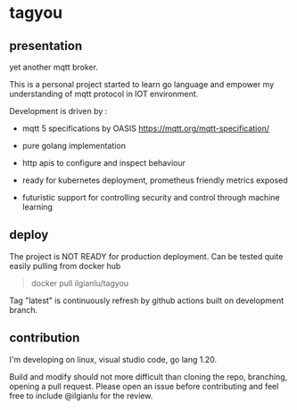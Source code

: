 # tagyou

## presentation

yet another mqtt broker.

This is a personal project started to learn go language and empower my understanding of mqtt protocol in IOT environment.

Development is driven by :
* mqtt 5 specifications by OASIS
  https://mqtt.org/mqtt-specification/ 

* pure golang implementation

* http apis to configure and inspect behaviour

* ready for kubernetes deployment, prometheus friendly metrics exposed

* futuristic support for controlling security and control through machine learning

## deploy

The project is NOT READY for production deployment.
Can be tested quite easily pulling from docker hub

> docker pull ilgianlu/tagyou

Tag "latest" is continuously refresh by github actions built on development branch.

## contribution

I'm developing on linux, visual studio code, go lang 1.20.

Build and modify should not more difficult than cloning the repo, branching, opening a pull request. Please open an issue before contributing and feel free to include @ilgianlu
for the review.
